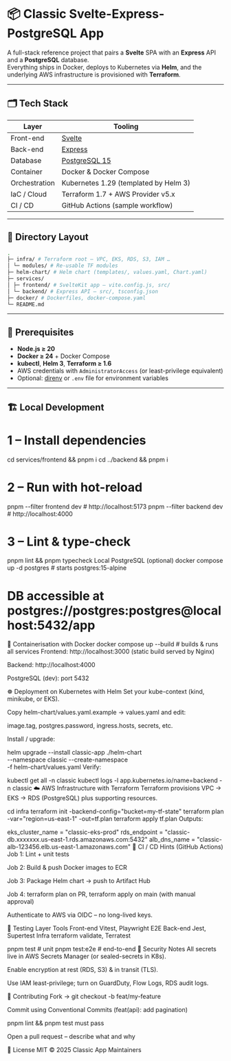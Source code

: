 # 📦 Classic Svelte-Express-PostgreSQL App

A full-stack reference project that pairs a **Svelte** SPA with an **Express** API and a **PostgreSQL** database.  
Everything ships in Docker, deploys to Kubernetes via **Helm**, and the underlying AWS infrastructure is provisioned with **Terraform**.

---

## 🗂 Tech Stack

| Layer         | Tooling                                     |
| ------------- | ------------------------------------------- |
| Front-end     | [Svelte](https://svelte.dev)                |
| Back-end      | [Express](https://expressjs.com)            |
| Database      | [PostgreSQL 15](https://www.postgresql.org) |
| Container     | Docker & Docker Compose                     |
| Orchestration | Kubernetes 1.29 (templated by Helm 3)       |
| IaC / Cloud   | Terraform 1.7 + AWS Provider v5.x           |
| CI / CD       | GitHub Actions (sample workflow)            |

---

## 📁 Directory Layout

```bash
.
├─ infra/ # Terraform root – VPC, EKS, RDS, S3, IAM …
│ └─ modules/ # Re-usable TF modules
├─ helm-chart/ # Helm chart (templates/, values.yaml, Chart.yaml)
├─ services/
│ ├─ frontend/ # SvelteKit app – vite.config.js, src/
│ └─ backend/ # Express API – src/, tsconfig.json
├─ docker/ # Dockerfiles, docker-compose.yaml
└─ README.md
```

---

## 🔧 Prerequisites

- **Node.js ≥ 20**
- **Docker ≥ 24** + Docker Compose
- **kubectl**, **Helm 3**, **Terraform ≥ 1.6**
- AWS credentials with `AdministratorAccess` (or least-privilege equivalent)
- Optional: [direnv](https://direnv.net/) or `.env` file for environment variables

---

## 🏗 Local Development

# 1 – Install dependencies

cd services/frontend && pnpm i
cd ../backend && pnpm i

# 2 – Run with hot-reload

pnpm --filter frontend dev # http://localhost:5173
pnpm --filter backend dev # http://localhost:4000

# 3 – Lint & type-check

pnpm lint && pnpm typecheck
Local PostgreSQL (optional)
docker compose up -d postgres # starts postgres:15-alpine

# DB accessible at postgres://postgres:postgres@localhost:5432/app

🐳 Containerisation with Docker
docker compose up --build # builds & runs all services
Frontend: http://localhost:3000 (static build served by Nginx)

Backend: http://localhost:4000

PostgreSQL (dev): port 5432

☸️ Deployment on Kubernetes with Helm
Set your kube-context (kind, minikube, or EKS).

Copy helm-chart/values.yaml.example → values.yaml and edit:

image.tag, postgres.password, ingress.hosts, secrets, etc.

Install / upgrade:

helm upgrade --install classic-app ./helm-chart \
 --namespace classic --create-namespace \
 -f helm-chart/values.yaml
Verify:

kubectl get all -n classic
kubectl logs -l app.kubernetes.io/name=backend -n classic
☁️ AWS Infrastructure with Terraform
Terraform provisions VPC → EKS → RDS (PostgreSQL) plus supporting resources.

cd infra
terraform init -backend-config="bucket=my-tf-state"
terraform plan -var="region=us-east-1" -out=tf.plan
terraform apply tf.plan
Outputs:

eks_cluster_name = "classic-eks-prod"
rds_endpoint = "classic-db.xxxxxxx.us-east-1.rds.amazonaws.com:5432"
alb_dns_name = "classic-alb-123456.elb.us-east-1.amazonaws.com"
🔄 CI / CD Hints (GitHub Actions)
Job 1: Lint + unit tests

Job 2: Build & push Docker images to ECR

Job 3: Package Helm chart → push to Artifact Hub

Job 4: terraform plan on PR, terraform apply on main (with manual approval)

Authenticate to AWS via OIDC – no long-lived keys.

🧪 Testing
Layer Tools
Front-end Vitest, Playwright E2E
Back-end Jest, Supertest
Infra terraform validate, Terratest

pnpm test # unit
pnpm test:e2e # end-to-end
🔐 Security Notes
All secrets live in AWS Secrets Manager (or sealed-secrets in K8s).

Enable encryption at rest (RDS, S3) & in transit (TLS).

Use IAM least-privilege; turn on GuardDuty, Flow Logs, RDS audit logs.

🤝 Contributing
Fork → git checkout -b feat/my-feature

Commit using Conventional Commits (feat(api): add pagination)

pnpm lint && pnpm test must pass

Open a pull request – describe what and why

📄 License
MIT © 2025 Classic App Maintainers
